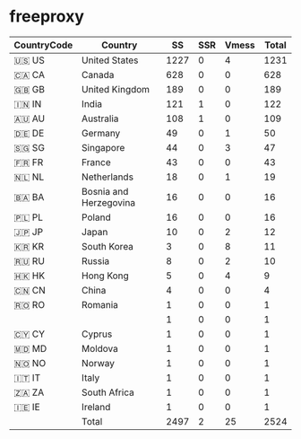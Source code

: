 # freeproxy

|CountryCode|Country|SS|SSR|Vmess|Total|
|  ----  | ----  |  ----  | ----  |  ----  | ----  |
|🇺🇸 US|United States|1227|0|4|1231|
|🇨🇦 CA|Canada|628|0|0|628|
|🇬🇧 GB|United Kingdom|189|0|0|189|
|🇮🇳 IN|India|121|1|0|122|
|🇦🇺 AU|Australia|108|1|0|109|
|🇩🇪 DE|Germany|49|0|1|50|
|🇸🇬 SG|Singapore|44|0|3|47|
|🇫🇷 FR|France|43|0|0|43|
|🇳🇱 NL|Netherlands|18|0|1|19|
|🇧🇦 BA|Bosnia and Herzegovina|16|0|0|16|
|🇵🇱 PL|Poland|16|0|0|16|
|🇯🇵 JP|Japan|10|0|2|12|
|🇰🇷 KR|South Korea|3|0|8|11|
|🇷🇺 RU|Russia|8|0|2|10|
|🇭🇰 HK|Hong Kong|5|0|4|9|
|🇨🇳 CN|China|4|0|0|4|
|🇷🇴 RO|Romania|1|0|0|1|
| ||1|0|0|1|
|🇨🇾 CY|Cyprus|1|0|0|1|
|🇲🇩 MD|Moldova|1|0|0|1|
|🇳🇴 NO|Norway|1|0|0|1|
|🇮🇹 IT|Italy|1|0|0|1|
|🇿🇦 ZA|South Africa|1|0|0|1|
|🇮🇪 IE|Ireland|1|0|0|1|
||Total|2497|2|25|2524|
